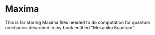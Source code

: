 # Maxima

This is for storing Maxima files needed to do computation for quantum mechanics
described in my book entitled "Mekanika Kuantum".
